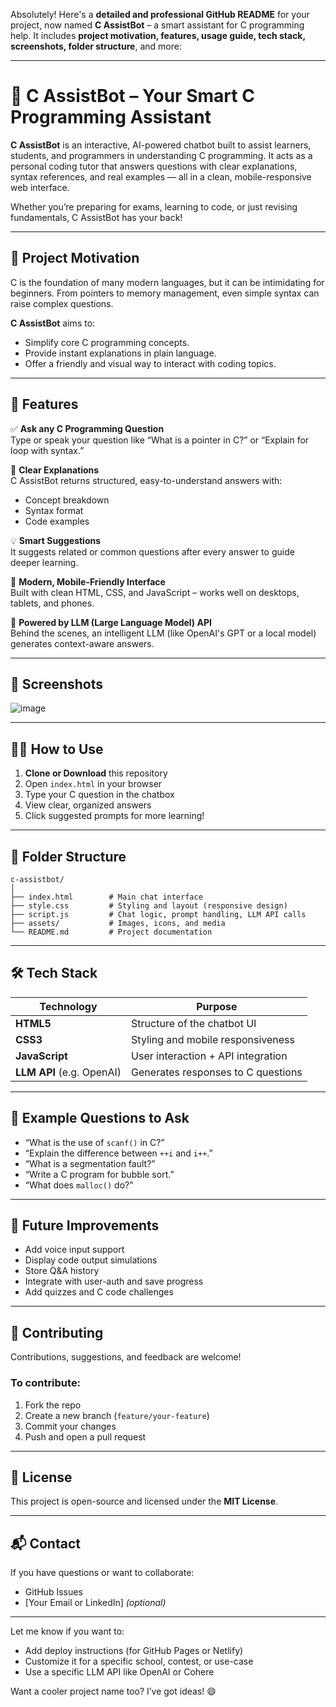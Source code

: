 Absolutely! Here's a **detailed and professional GitHub README** for your project, now named **C AssistBot** – a smart assistant for C programming help. It includes **project motivation, features, usage guide, tech stack, screenshots, folder structure**, and more:

---

# 🧠 C AssistBot – Your Smart C Programming Assistant

**C AssistBot** is an interactive, AI-powered chatbot built to assist learners, students, and programmers in understanding C programming. It acts as a personal coding tutor that answers questions with clear explanations, syntax references, and real examples — all in a clean, mobile-responsive web interface.

Whether you’re preparing for exams, learning to code, or just revising fundamentals, C AssistBot has your back!

---

## 🎯 Project Motivation

C is the foundation of many modern languages, but it can be intimidating for beginners. From pointers to memory management, even simple syntax can raise complex questions.

**C AssistBot** aims to:
- Simplify core C programming concepts.
- Provide instant explanations in plain language.
- Offer a friendly and visual way to interact with coding topics.

---

## 🚀 Features

✅ **Ask any C Programming Question**  
Type or speak your question like “What is a pointer in C?” or “Explain for loop with syntax.”  

📘 **Clear Explanations**  
C AssistBot returns structured, easy-to-understand answers with:
- Concept breakdown
- Syntax format
- Code examples

💡 **Smart Suggestions**  
It suggests related or common questions after every answer to guide deeper learning.

🎨 **Modern, Mobile-Friendly Interface**  
Built with clean HTML, CSS, and JavaScript – works well on desktops, tablets, and phones.

🧠 **Powered by LLM (Large Language Model) API**  
Behind the scenes, an intelligent LLM (like OpenAI's GPT or a local model) generates context-aware answers.

---

## 📸 Screenshots

![image](https://github.com/user-attachments/assets/03be2622-e814-4063-95ba-39abd72734ca)


---

## 🧑‍💻 How to Use

1. **Clone or Download** this repository  
2. Open `index.html` in your browser  
3. Type your C question in the chatbox  
4. View clear, organized answers  
5. Click suggested prompts for more learning!

---

## 📂 Folder Structure

```
c-assistbot/
│
├── index.html        # Main chat interface
├── style.css         # Styling and layout (responsive design)
├── script.js         # Chat logic, prompt handling, LLM API calls
├── assets/           # Images, icons, and media
└── README.md         # Project documentation
```

---

## 🛠️ Tech Stack

| Technology | Purpose                          |
|------------|----------------------------------|
| **HTML5**  | Structure of the chatbot UI      |
| **CSS3**   | Styling and mobile responsiveness|
| **JavaScript** | User interaction + API integration |
| **LLM API** (e.g. OpenAI) | Generates responses to C questions |

---

## 🧪 Example Questions to Ask

- “What is the use of `scanf()` in C?”  
- “Explain the difference between `++i` and `i++`.”  
- “What is a segmentation fault?”  
- “Write a C program for bubble sort.”  
- “What does `malloc()` do?”  

---

## 🔧 Future Improvements

- Add voice input support  
- Display code output simulations  
- Store Q&A history  
- Integrate with user-auth and save progress  
- Add quizzes and C code challenges  

---

## 🤝 Contributing

Contributions, suggestions, and feedback are welcome!

### To contribute:
1. Fork the repo  
2. Create a new branch (`feature/your-feature`)  
3. Commit your changes  
4. Push and open a pull request  

---

## 📜 License

This project is open-source and licensed under the **MIT License**.

---

## 📬 Contact

If you have questions or want to collaborate:
- GitHub Issues  
- [Your Email or LinkedIn] *(optional)*  

---

Let me know if you want to:
- Add deploy instructions (for GitHub Pages or Netlify)
- Customize it for a specific school, contest, or use-case
- Use a specific LLM API like OpenAI or Cohere

Want a cooler project name too? I’ve got ideas! 😄
